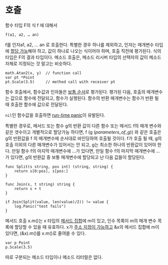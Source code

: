 # 호출

함수 타입 F의 식 f 에 대해서

    f(a1, a2, … an)
    

f를 인자a1, a2, … an 로 호출한다. 특별한 경우 하나를 제외하고, 인자는 매개변수 타입에 [할당 가능](/Statements/assignments.html)해야 하고, 값이 하나로 나오는 식이어야 하며, 호출 직전에 평가된다. 식의 타입은 F의 결과 타입이다. 메소드 호출은, 메소드 리시버 타입의 선택자의 값이 메소드 자체로 지정되는 것 말고는 비슷하다.

    math.Atan2(x, y)  // function call
    var pt *Point
    pt.Scale(3.5)     // method call with receiver pt
    

함수 호출에서, 함수값과 인자들은 [보통 순서](/Expressions/order_of_evaluation.html)로 평가된다. 평가된 다음, 호출의 매개변수는 값으로 함수에 전달되고, 함수가 실행된다. 함수의 반환 매개변수는 함수가 반환 될 때 호출한 함수에 값으로 전달된다.

`nil`인 함수값을 호출하면 [run-time panic](/Run-time%20panics/)이 유발된다.

특별한 경우로, 메서드 또는 함수 g의 반환 값이 다른 함수 또는 메서드 f의 매개 변수와 같은 갯수이고 개별적으로 할당가능 하다면, f (g (*parameters_of_g*)) 와 같은 호출은 g의 반환값을 f 의 매개변수에 순서대로 바인딩하여 호출될 것이다. f가 호출 될 때, g의 호출 이외의 다른 매개변수가 있어서는 안 되고, g는 최소한 하나의 반환값이 있어야 한다. 만일 함수 f의 마지막 매개변수에 ...가 있다면, 만일 함수 f의 마지막 매개변수에 ...가 있다면, g의 반환값 중 보통 매개변수에 할당되고 난 다음 값들이 할당된다.

    func Split(s string, pos int) (string, string) {
        return s[0:pos], s[pos:]
    }
    
    func Join(s, t string) string {
        return s + t
    }
    
    if Join(Split(value, len(value)/2)) != value {
        log.Panic("test fails")
    }
    

메서드 호출 x.m()는 x 타입의 [메서드 집합](/Types/method_sets.html)에 m이 있고, 인수 목록이 m의 매개 변수 목록에 할당할 수 있을 때 유효하다. x가 [주소 지정이 가능하고](/Expressions/address_operators.html) &x의 메서드 집합에 m이 있다면, (&x).m()를 x.m()로 줄여쓸 수 있다.

    var p Point
    p.Scale(3.5)
    

따로 구분되는 메소드 타입이나 메소드 리터럴은 없다.